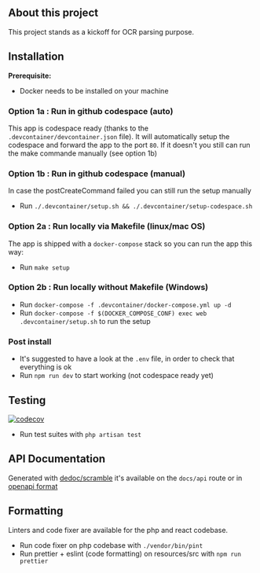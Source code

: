 ## About this project

This project stands as a kickoff for OCR parsing purpose.

## Installation

**Prerequisite:**

- Docker needs to be installed on your machine

### Option 1a : Run in github codespace (auto)

This app is codespace ready (thanks to the `.devcontainer/devcontainer.json` file). It will automatically setup the codespace and forward the app to the port `80`. If it doesn't you still can run the make commande manually (see option 1b)

### Option 1b : Run in github codespace (manual)

In case the postCreateCommand failed you can still run the setup manually

- Run `./.devcontainer/setup.sh && ./.devcontainer/setup-codespace.sh`

### Option 2a : Run locally via Makefile (linux/mac OS)

The app is shipped with a `docker-compose` stack so you can run the app this way:

- Run `make setup`

### Option 2b : Run locally without Makefile (Windows)

- Run `docker-compose -f .devcontainer/docker-compose.yml up -d`
- Run `docker-compose -f $(DOCKER_COMPOSE_CONF) exec web .devcontainer/setup.sh` to run the setup

### Post install

- It's suggested to have a look at the `.env` file, in order to check that everything is ok
- Run `npm run dev` to start working (not codespace ready yet)

## Testing

[![codecov](https://codecov.io/gh/stephdotnet/ocr-receipt/branch/main/graph/badge.svg?token=BQZ9TWVEH8)](https://codecov.io/gh/stephdotnet/ocr-receipt)

- Run test suites with `php artisan test`

## API Documentation

Generated with [dedoc/scramble](https://github.com/dedoc/scramble) it's available on the `docs/api` route or in [openapi format](public/ocr-openapi.json)

## Formatting

Linters and code fixer are available for the php and react codebase.

- Run code fixer on php codebase with `./vendor/bin/pint`
- Run prettier + eslint (code formatting) on resources/src with `npm run prettier`
